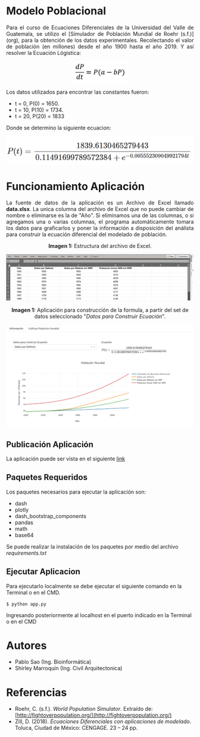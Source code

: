 # Modelo Poblacional
<p align ="justify">
Para el curso de Ecuaciones Diferenciales de la Universidad del Valle de Guatemala, se utilizo el [Simulador de Población Mundial de Roehr (s.f.)](org), para la obtención de los datos experimentales. Recolectando el valor de población (en millones) desde el año 1900 hasta el año 2019. Y así resolver la Ecuación Lógistica:
</p>
           
<p align="center">
  <img src="img/ecuacion_logistica.png"></img>
</p>

Los datos utilizados para encontrar las constantes fueron: 
 * t = 0,  P(0)  = 1650.
 * t = 10, P(10) = 1734. 
 * t = 20, P(20) = 1833

Donde se determino la siguiente ecuacion:

<p align="center">
  <img src="img/ecuacion_resuleta.png"></img>
</p>

# Funcionamiento Aplicación
<p align ="justify">
La fuente de datos de la aplicación es un Archivo de Excel llamado <b>data.xlsx</b>. La unica columna del archivo de Excel que no puede cambiar de nombre o eliminarse es la de "Año". Si eliminamos una de las columnas, o si agregamos una o varias columnas, el programa automáticamente tomara los datos para graficarlos y poner la información a disposición del análista para construir la ecuación diferencial del modelado de población.
</p>

<p align="center">
  <b>Imagen 1:</b> Estructura del archivo de Excel. 

  <img src="img/archivo_excel.png"></img>
</p>


<p align="center">
  <b> Imagen 1:</b> Aplicación para construcción de la formula, a partir del set de datos seleccionado "<i>Datos para Construir Ecuación</i>". 

  <img src="img/vista_aplicacion.png"></img>
</p>

## Publicación Aplicación
La aplicación puede ser vista en el siguiente [link](https://uvg-ed-modelo-poblacional.herokuapp.com/)

## Paquetes Requeridos
Los paquetes necesarios para ejecutar la aplicación son:
* dash
* plotly
* dash_bootstrap_components
* pandas
* math
* base64

Se puede realizar la instalación de los paquetes por medio del archivo *requirements.txt*

## Ejecutar Aplicacion

Para ejecutarlo localmente se debe ejecutar el siguiente comando en la Terminal o en el CMD.

```console
$ python app.py
```

Ingresando posteriormente al localhost en el puerto indicado en la Terminal o en el CMD

# Autores
* Pablo Sao (Ing. Bioinformática)
* Shirley Marroquín (Ing. Civil Arquitectonica)

# Referencias
* Roehr, C. (s.f.). *World Population Simulator*. Extraído de: [http://fightoverpopulation.org/](http://fightoverpopulation.org/)
* Zill, D. (2018). *Ecuaciones Diferenciales con aplicaciones de modelado*. Toluca, Ciudad de México: CENGAGE. 23 – 24 pp.
